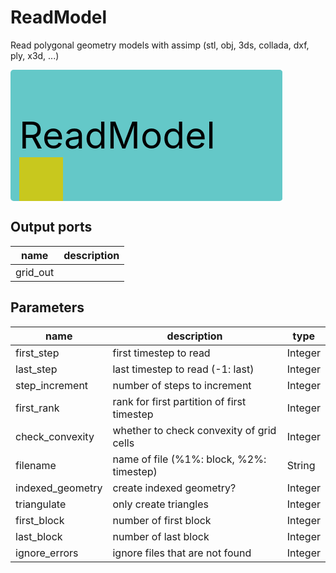 
# ReadModel
Read polygonal geometry models with assimp (stl, obj, 3ds, collada, dxf, ply, x3d, ...)



<svg width="435.4" height="210" >
<rect x="0" y="0" width="435.4" height="210" rx="5" ry="5" style="fill:#64c8c8ff;" />
<rect x="14.0" y="140" width="70" height="70" rx="0" ry="0" style="fill:#c8c81eff;" >
<title>grid_out</title></rect>
<text x="14.0" y="126.0" font-size="4.2em">ReadModel</text></svg>

## Output ports
|name|description|
|-|-|
|grid_out||


## Parameters
|name|description|type|
|-|-|-|
|first_step|first timestep to read|Integer|
|last_step|last timestep to read (-1: last)|Integer|
|step_increment|number of steps to increment|Integer|
|first_rank|rank for first partition of first timestep|Integer|
|check_convexity|whether to check convexity of grid cells|Integer|
|filename|name of file (%1%: block, %2%: timestep)|String|
|indexed_geometry|create indexed geometry?|Integer|
|triangulate|only create triangles|Integer|
|first_block|number of first block|Integer|
|last_block|number of last block|Integer|
|ignore_errors|ignore files that are not found|Integer|
